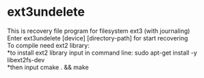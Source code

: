 # ext3undelete
This is recovery file program for filesystem ext3 (with journaling) <br />
Enter ext3undelete [device] [directory-path] for start recovering <br />
To compile need ext2 library: <br />
*to install ext2 library input in command line: sudo apt-get install -y libext2fs-dev <br />
*then input cmake . && make
